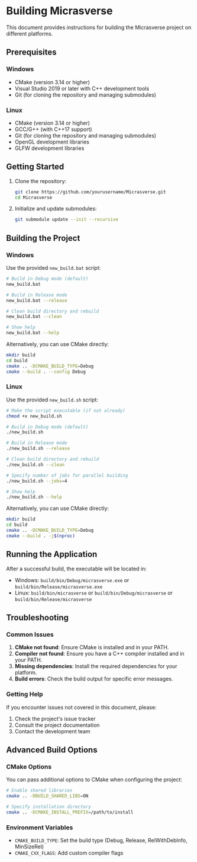 # Building Micrasverse

This document provides instructions for building the Micrasverse project on different platforms.

## Prerequisites

### Windows
- CMake (version 3.14 or higher)
- Visual Studio 2019 or later with C++ development tools
- Git (for cloning the repository and managing submodules)

### Linux
- CMake (version 3.14 or higher)
- GCC/G++ (with C++17 support)
- Git (for cloning the repository and managing submodules)
- OpenGL development libraries
- GLFW development libraries

## Getting Started

1. Clone the repository:
   ```bash
   git clone https://github.com/yourusername/Micrasverse.git
   cd Micrasverse
   ```

2. Initialize and update submodules:
   ```bash
   git submodule update --init --recursive
   ```

## Building the Project

### Windows

Use the provided `new_build.bat` script:

```bash
# Build in Debug mode (default)
new_build.bat

# Build in Release mode
new_build.bat --release

# Clean build directory and rebuild
new_build.bat --clean

# Show help
new_build.bat --help
```

Alternatively, you can use CMake directly:

```bash
mkdir build
cd build
cmake .. -DCMAKE_BUILD_TYPE=Debug
cmake --build . --config Debug
```

### Linux

Use the provided `new_build.sh` script:

```bash
# Make the script executable (if not already)
chmod +x new_build.sh

# Build in Debug mode (default)
./new_build.sh

# Build in Release mode
./new_build.sh --release

# Clean build directory and rebuild
./new_build.sh --clean

# Specify number of jobs for parallel building
./new_build.sh --jobs=4

# Show help
./new_build.sh --help
```

Alternatively, you can use CMake directly:

```bash
mkdir build
cd build
cmake .. -DCMAKE_BUILD_TYPE=Debug
cmake --build . -j$(nproc)
```

## Running the Application

After a successful build, the executable will be located in:
- Windows: `build/bin/Debug/micrasverse.exe` or `build/bin/Release/micrasverse.exe`
- Linux: `build/bin/micrasverse` or `build/bin/Debug/micrasverse` or `build/bin/Release/micrasverse`

## Troubleshooting

### Common Issues

1. **CMake not found**: Ensure CMake is installed and in your PATH.
2. **Compiler not found**: Ensure you have a C++ compiler installed and in your PATH.
3. **Missing dependencies**: Install the required dependencies for your platform.
4. **Build errors**: Check the build output for specific error messages.

### Getting Help

If you encounter issues not covered in this document, please:
1. Check the project's issue tracker
2. Consult the project documentation
3. Contact the development team

## Advanced Build Options

### CMake Options

You can pass additional options to CMake when configuring the project:

```bash
# Enable shared libraries
cmake .. -DBUILD_SHARED_LIBS=ON

# Specify installation directory
cmake .. -DCMAKE_INSTALL_PREFIX=/path/to/install
```

### Environment Variables

- `CMAKE_BUILD_TYPE`: Set the build type (Debug, Release, RelWithDebInfo, MinSizeRel)
- `CMAKE_CXX_FLAGS`: Add custom compiler flags 
